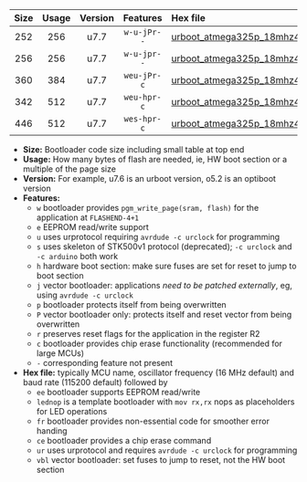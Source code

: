 |Size|Usage|Version|Features|Hex file|
|:-:|:-:|:-:|:-:|:--|
|252|256|u7.7|`w-u-jPr--`|[urboot_atmega325p_18mhz432_38400bps_lednop_ur_vbl.hex](https://raw.githubusercontent.com/stefanrueger/urboot.hex/main/mcus/atmega325p/fcpu_18mhz432/38400_bps/urboot_atmega325p_18mhz432_38400bps_lednop_ur_vbl.hex)|
|256|256|u7.7|`w-u-jpr--`|[urboot_atmega325p_18mhz432_38400bps_lednop_fr_ur_vbl.hex](https://raw.githubusercontent.com/stefanrueger/urboot.hex/main/mcus/atmega325p/fcpu_18mhz432/38400_bps/urboot_atmega325p_18mhz432_38400bps_lednop_fr_ur_vbl.hex)|
|360|384|u7.7|`weu-jPr-c`|[urboot_atmega325p_18mhz432_38400bps_ee_lednop_fr_ce_ur_vbl.hex](https://raw.githubusercontent.com/stefanrueger/urboot.hex/main/mcus/atmega325p/fcpu_18mhz432/38400_bps/urboot_atmega325p_18mhz432_38400bps_ee_lednop_fr_ce_ur_vbl.hex)|
|342|512|u7.7|`weu-hpr-c`|[urboot_atmega325p_18mhz432_38400bps_ee_lednop_fr_ce_ur.hex](https://raw.githubusercontent.com/stefanrueger/urboot.hex/main/mcus/atmega325p/fcpu_18mhz432/38400_bps/urboot_atmega325p_18mhz432_38400bps_ee_lednop_fr_ce_ur.hex)|
|446|512|u7.7|`wes-hpr-c`|[urboot_atmega325p_18mhz432_38400bps_ee_lednop_fr_ce.hex](https://raw.githubusercontent.com/stefanrueger/urboot.hex/main/mcus/atmega325p/fcpu_18mhz432/38400_bps/urboot_atmega325p_18mhz432_38400bps_ee_lednop_fr_ce.hex)|

- **Size:** Bootloader code size including small table at top end
- **Usage:** How many bytes of flash are needed, ie, HW boot section or a multiple of the page size
- **Version:** For example, u7.6 is an urboot version, o5.2 is an optiboot version
- **Features:**
  + `w` bootloader provides `pgm_write_page(sram, flash)` for the application at `FLASHEND-4+1`
  + `e` EEPROM read/write support
  + `u` uses urprotocol requiring `avrdude -c urclock` for programming
  + `s` uses skeleton of STK500v1 protocol (deprecated); `-c urclock` and `-c arduino` both work
  + `h` hardware boot section: make sure fuses are set for reset to jump to boot section
  + `j` vector bootloader: applications *need to be patched externally*, eg, using `avrdude -c urclock`
  + `p` bootloader protects itself from being overwritten
  + `P` vector bootloader only: protects itself and reset vector from being overwritten
  + `r` preserves reset flags for the application in the register R2
  + `c` bootloader provides chip erase functionality (recommended for large MCUs)
  + `-` corresponding feature not present
- **Hex file:** typically MCU name, oscillator frequency (16 MHz default) and baud rate (115200 default) followed by
  + `ee` bootloader supports EEPROM read/write
  + `lednop` is a template bootloader with `mov rx,rx` nops as placeholders for LED operations
  + `fr` bootloader provides non-essential code for smoother error handing
  + `ce` bootloader provides a chip erase command
  + `ur` uses urprotocol and requires `avrdude -c urclock` for programming
  + `vbl` vector bootloader: set fuses to jump to reset, not the HW boot section
